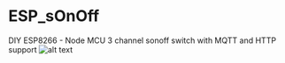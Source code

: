 # ESP_sOnOff
DIY ESP8266 - Node MCU 3 channel sonoff switch with MQTT and HTTP support
![alt text](https://github.com/stav98/ESP_sOnOff/images/screenshot1.png)
